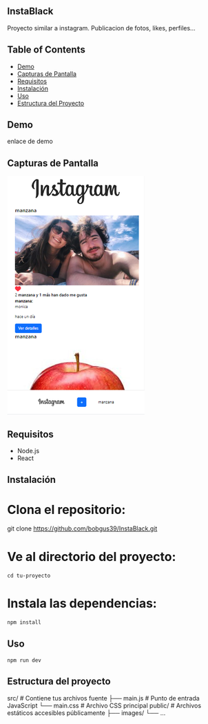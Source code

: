 ## InstaBlack

Proyecto similar a instagram. Publicacion de fotos, likes, perfiles...

## Table of Contents

- [Demo](#demo)
- [Capturas de Pantalla](#capturas-de-pantalla)
- [Requisitos](#requisitos)
- [Instalación](#instalación)
- [Uso](#uso)
- [Estructura del Proyecto](#estructura-del-proyecto)

## Demo

enlace de demo

## Capturas de Pantalla

<img src='./public/foto_login.png' alt='login'/>

## Requisitos

- Node.js
- React

## Instalación

# Clona el repositorio:

git clone https://github.com/bobgus39/InstaBlack.git

# Ve al directorio del proyecto:

    cd tu-proyecto

# Instala las dependencias:

    npm install

## Uso

    npm run dev

## Estructura del proyecto

src/ # Contiene tus archivos fuente
├── main.js # Punto de entrada JavaScript
└── main.css # Archivo CSS principal
public/ # Archivos estáticos accesibles públicamente
├── images/
└── ...
